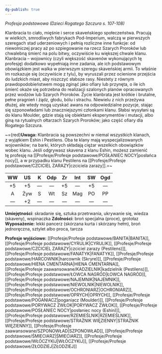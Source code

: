 ```yaml
---
dg-publish: true
---
```

*Profesja podstawowa (Dzieci Rogatego Szczura s. 107-108)*

Klanbracia to ciało, mięśnie i serce skaveńskiego społeczeństwa. Pracują w wielkich, smrodliwych fabrykach Pod-Imperium, walczą w pierwszych szeregach stad uderzeniowych i pełnią rozliczne inne funkcje: od niewolniczej pracy aż po szpiegowanie na rzecz Szarych Proroków lub chwalebną śmierć na polu bitwy, oczywiście ku większej chwale klanu. Klanbracia – wojownicy (czyli większość skavenów wykonujących tę profesję) dodatkowo wypełniają inne zadania, ale ich podstawowym obowiązkiem jest walka w pierwszym szeregu skaveńskiej armii. To właśnie im rozkazuje się (oczywiście z tylu), by wyruszali przez ocienione przejścia do ludzkich miast, aby niszczyć słabsze rasy. Niestety z równym prawdopodobieństwem mogą zginąć jako ofiary lub przynęta, o ile ich śmierć okaże się potrzebna do realizacji szalonych planów opracowanych przez wodzów lub Szarych Proroków. Życie klanbrata jest krótkie i brutalne, pełne pragnień i żądz, głodu, bólu i strachu. Niewielu z nich przeżywa dłużej, ale wtedy mogą uzyskać awans na odpowiedzialne pozycje, stając się szponowładami lub znaczniejszymi członkami klanu. Słabsi wysyłani są do klanu Moulder, gdzie stają się obiektami eksperymentów i mutacji, albo giną na rytualnych ołtarzach Szarych Proroków; jako część ofiary dla Rogatego Szczura.

~={red}**Uwaga:** Klanbracia są powszechni w niemal wszystkich klanach, z wyjątkiem Eshin i Pestilens. Oba te klany mają wyspecjalizowanych wojowników; na barki, których składają ciężar wszelkich obowiązków wobec klanu. Jeśli odgrywasz skavena z klanu Eshin, możesz zamienić tę profesję na [[Profesje/Profesje podstawowe/POSŁANIEC NOCY\|posłańca nocy]], a w przypadku klanu Pestilens na [[Profesje/Profesje podstawowe/CZCICIEL ZARAZY\|czciciela zarazy]].=~

| WW  | US  |  K  | Odp | Zr  | Int | SW  | Ogd |
|:---:|:---:|:---:|:---:|:---:|:---:|:---:|:---:|
| +5  | +5  |  —  |  —  | +5  |  —  | +5  |  —  |
|  A  | Żyw |  S  | Wt  | Sz  | Mag | PO  | PP  |
|  —  | +2  |  —  |  —  |  —  |  —  |  —  |  —  |

**Umiejętności**: skradanie się, sztuka przetrwania, ukrywanie się, wiedza (skaveny), wspinaczka
**Zdolności**: broń specjalna (proce), grotołaz
**Wyposażenie:** lekki pancerz (skórzana kurta i skórzany hełm), broń jednoręczna, sztylet albo proca, tarcza


**Profesje wyjściowe:** [[Profesje/Profesje podstawowe/BANITA\|BANITA]], [[Profesje/Profesje podstawowe/CYRULIK\|CYRULIK]], [[Profesje/Profesje podstawowe/CZCICIEL ZARAZY\|czciciel zarazy (Pestilens)]], [[Profesje/Profesje podstawowe/FANATYK\|FANATYK]], [[Profesje/Profesje podstawowe/HARCOWNIK\|harcownik (Skryre)]], [[Profesje/Profesje podstawowe/HIENA CMENTARNA\|HIENA CMENTARNA]], [[Profesje/Profesje zaawansowane/KADZIELNIK\|kadzielnik (Pestilens)]], [[Profesje/Profesje podstawowe/ŁOWCA NAGRÓD\|ŁOWCA NAGRÓD]], [[Profesje/Profesje podstawowe/NAJEMNIK\|NAJEMNIK]], [[Profesje/Profesje podstawowe/NIEWOLNIK\|NIEWOLNIK]], [[Profesje/Profesje podstawowe/OCHRONIARZ\|OCHRONIARZ]], [[Profesje/Profesje podstawowe/OPRYCH\|OPRYCH]], [[Profesje/Profesje podstawowe/POGANIACZ\|poganiacz (Moulder)]], [[Profesje/Profesje podstawowe/PORYWACZ ZWŁOK\|PORYWACZ ZWŁOK]], [[Profesje/Profesje podstawowe/POSŁANIEC NOCY\|posłaniec nocy (Eshin)]], [[Profesje/Profesje podstawowe/RZEMIEŚLNIK\|RZEMIEŚLNIK]], [[Profesje/Profesje podstawowe/STRAŻNIK WIĘZIENNY\|STRAŻNIK WIĘZIENNY]], [[Profesje/Profesje zaawansowane/SZPONOWŁAD\|SZPONOWŁAD]], [[Profesje/Profesje podstawowe/ŚMIECIARZ\|ŚMIECIARZ]], [[Profesje/Profesje podstawowe/WŁÓCZYKIJ\|WŁÓCZYKIJ]], [[Profesje/Profesje podstawowe/ZŁODZIEJ\|ZŁODZIEJ]]